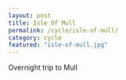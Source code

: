 ```yaml
---
layout: post
title: Isle Of Mull
permalink: /cycle/isle-of-mull/
category: cycle
featured: "isle-of-mull.jpg"
---
```


Overnight trip to Mull
